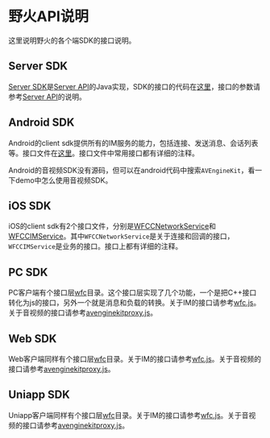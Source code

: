 # 野火API说明
这里说明野火的各个端SDK的接口说明。

## Server SDK
[Server SDK](../server/sdk.md)是[Server API](../server/admin_api)的Java实现，SDK的接口的代码在[这里](https://gitee.com/wfchat/im-server/tree/wildfirechat/sdk/src/main/java/cn/wildfirechat/sdk)，接口的参数请参考[Server API](../server/admin_api)的说明。

## Android SDK
Android的client sdk提供所有的IM服务的能力，包括连接、发送消息、会话列表等。接口文件在[这里](https://gitee.com/wfchat/android-chat/blob/master/client/src/main/java/cn/wildfirechat/remote/ChatManager.java)。接口文件中常用接口都有详细的注释。

Android的音视频SDK没有源码，但可以在android代码中搜索```AVEngineKit```，看一下demo中怎么使用音视频SDK。

## iOS SDK
iOS的client sdk有2个接口文件，分别是[WFCCNetworkService](https://gitee.com/wfchat/ios-chat/blob/master/wfclient/WFChatClient/Client/WFCCNetworkService.h)和[WFCCIMService](https://gitee.com/wfchat/ios-chat/blob/master/wfclient/WFChatClient/Client/WFCCIMService.h)。其中```WFCCNetworkService```是关于连接和回调的接口，```WFCCIMService```是业务的接口。接口上都有详细的注释。

## PC SDK
PC客户端有个接口层[wfc](https://gitee.com/wfchat/vue-pc-chat/tree/master/src/wfc)目录。这个接口层实现了几个功能，一个是把C++接口转化为js的接口，另外一个就是消息和负载的转换。关于IM的接口请参考[wfc.js](https://gitee.com/wfchat/vue-pc-chat/blob/master/src/wfc/client/wfc.js)。关于音视频的接口请参考[avenginekitproxy.js](https://gitee.com/wfchat/vue-pc-chat/blob/master/src/wfc/av/engine/avenginekitproxy.js)。

## Web SDK
Web客户端同样有个接口层[wfc](https://gitee.com/wfchat/vue-chat/tree/master/src/wfc)目录。关于IM的接口请参考[wfc.js](https://gitee.com/wfchat/vue-chat/blob/master/src/wfc/client/wfc.js)。关于音视频的接口请参考[avenginekitproxy.js](https://gitee.com/wfchat/vue-chat/blob/master/src/wfc/av/engine/avenginekitproxy.js)。

## Uniapp SDK
Uniapp客户端同样有个接口层[wfc](https://gitee.com/wfchat/uni-chat/tree/main/wfc)目录。关于IM的接口请参考[wfc.js](https://gitee.com/wfchat/uni-chat/blob/main/wfc/client/wfc.js)。关于音视频的接口请参考[avenginekitproxy.js](https://gitee.com/wfchat/uni-chat/blob/main/wfc/av/engine/avenginekitproxy.js)。
